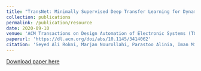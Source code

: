 ```yaml
---
title: "TransNet: Minimally Supervised Deep Transfer Learning for Dynamic Adaptation of Wearable Systems"
collection: publications
permalink: /publication/resource
date: 2020-09-10
venue: 'ACM Transactions on Design Automation of Electronic Systems (TODAES)'
paperurl: 'https://dl.acm.org/doi/abs/10.1145/3414062'
citation: 'Seyed Ali Rokni, Marjan Nourollahi, Parastoo Alinia, Iman Mirzadeh, Mahdi Pedram, Hassan Ghasemzadeh. (2020). &quot;TransNet: Minimally Supervised Deep Transfer Learning for Dynamic Adaptation of Wearable Systems.&quot; <i>ACM Transactions on Design Automation of Electronic Systems (TODAES)</i>.'
---
```


[Download paper here](https://dl.acm.org/doi/pdf/10.1145/3414062?casa_token=-ogVAgwpwcMAAAAA:j2izR6vj0D4jdydXtCNEBrN7iUfQ_leQINH4-pcvhENwr2dhoiT2Y4NELl5RC3bi1KYuT-_xPEMSTQ)

